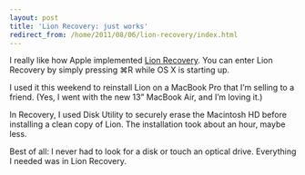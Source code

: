 ```yaml
---
layout: post
title: 'Lion Recovery: just works'
redirect_from: /home/2011/08/06/lion-recovery/index.html
---
```

<p>I really like how Apple implemented <a href="http://www.apple.com/macosx/recovery/">Lion Recovery</a>. You can enter Lion Recovery by simply pressing ⌘R while OS X is starting up.</p>
<p>I used it this weekend to reinstall Lion on a MacBook Pro that I’m selling to a friend. (Yes, I went with the new 13” MacBook Air, and I’m loving it.)</p>
<p>In Recovery, I used Disk Utility to securely erase the Macintosh HD before installing a clean copy of Lion. The installation took about an hour, maybe less.</p>
<p>Best of all: I never had to look for a disk or touch an optical drive. Everything I needed was in Lion Recovery<em>.</em></p>
